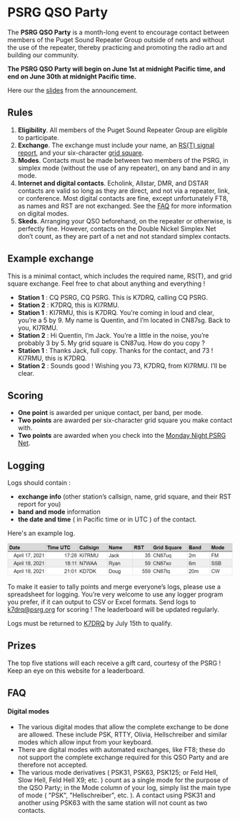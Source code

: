 # PSRG QSO Party

The **PSRG QSO Party** is a month-long event to encourage contact between members of the Puget Sound Repeater Group outside of nets and without the use of the repeater, thereby practicing and promoting the radio art and building our community.

**The PSRG QSO Party will begin on June 1st at midnight Pacific time, and end on June 30th at midnight Pacific time.**

Here our the [slides](https://docs.google.com/presentation/d/19dAhD06Nr3TLVboV3rWH8_sFqZFZvrrdccscrZ6C68Y/edit?usp=sharing) from the announcement.



## Rules

1. **Eligibility**. All members of the Puget Sound Repeater Group are eligible to participate. 
2. **Exchange**. The exchange must include your name, an [RS(T) signal report](https://en.wikipedia.org/wiki/R-S-T_system), and your six-character [grid square](https://www.levinecentral.com/ham/grid_square.php). 
3. **Modes**. Contacts must be made between two members of the PSRG, in simplex mode (without the use of any repeater), on any band and in any mode.
4. **Internet and digital contacts**. Echolink, Allstar, DMR, and DSTAR contacts are valid so long as they are direct, and not via a repeater, link, or conference. Most digital contacts are fine, except unfortunately FT8, as names and RST are not exchanged. See the [FAQ](#faq) for more information on digital modes.
5. **Skeds**. Arranging your QSO beforehand, on the repeater or otherwise, is perfectly fine. However, contacts on the Double Nickel Simplex Net don’t count, as they are part of a net and not standard simplex contacts.



## Example exchange

This is a minimal contact, which includes the required name, RS(T), and grid square exchange. Feel free to chat about anything and everything !

- **Station 1** : CQ PSRG, CQ PSRG. This is K7DRQ, calling CQ PSRG.
- **Station 2** : K7DRQ, this is KI7RMU.
- **Station 1** : KI7RMU, this is K7DRQ. You’re coming in loud and clear, you’re a 5 by 9. My name is Quentin, and I’m located in CN87sg. Back to you, KI7RMU.
- **Station 2** : Hi Quentin, I’m Jack. You’re a little in the noise, you’re probably 3 by 5. My grid square is CN87uq. How do you copy ?
- **Station 1** : Thanks Jack, full copy. Thanks for the contact, and 73 ! KI7RMU, this is K7DRQ.
- **Station 2** : Sounds good ! Wishing you 73, K7DRQ, from KI7RMU. I’ll be clear.



## Scoring

- **One point** is awarded per unique contact, per band, per mode.
- **Two points** are awarded per six-character grid square you make contact with.
- **Two points** are awarded when you check into the [Monday Night PSRG Net](https://web.psrg.org/nets/).



## Logging

Logs should contain :

- **exchange info** (other station’s callsign, name, grid square, and their RST report for you)
- **band and mode** information
- **the date and time** ( in Pacific time or in UTC ) of the contact. 

Here's an example log.

<img src="log_example.jpg" />

To make it easier to tally points and merge everyone’s logs, please use a spreadsheet for logging. You’re very welcome to use any logger program you prefer, if it can output to CSV or Excel formats. Send logs to [k7drq@psrg.org](mailto:k7drq@psrg.org) for scoring ! The leaderboard will be updated regularly.

Logs must be returned to [K7DRQ](mailto:k7drq@psrg.org) by July 15th to qualify.



## Prizes

The top five stations will each receive a gift card, courtesy of the PSRG ! Keep an eye on this website for a leaderboard.




## <a name="faq"></a> FAQ

#### Digital modes

- The various digital modes that allow the complete exchange to be done are allowed. These include PSK, RTTY, Olivia, Hellschreiber and similar modes which allow input from your keyboard.
- There are digital modes with automated exchanges, like FT8; these do not support the complete exchange required for this QSO Party and are therefore not accepted.
- The various mode derivatives ( PSK31, PSK63, PSK125; or Feld Hell, Slow Hell, Feld Hell X9; etc. ) count as a single mode for the purpose of the QSO Party; in the Mode column of your log, simply list the main type of mode ( "PSK", "Hellschreiber", etc. ). A contact using PSK31 and another using PSK63 with the same station will not count as two contacts.